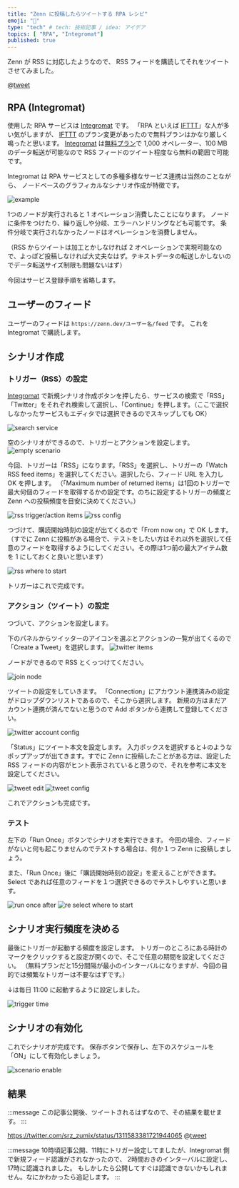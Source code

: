 ```yaml
---
title: "Zenn に投稿したらツイートする RPA レシピ"
emoji: "🤖"
type: "tech" # tech: 技術記事 / idea: アイデア
topics: [ "RPA", "Integromat"]
published: true
---
```


Zenn が RSS に対応したようなので、 RSS フィードを購読してそれをツイートさせてみました。

@[tweet](https://twitter.com/zenn_dev/status/1310931323909885953)

## RPA (Integromat)

使用した RPA サービスは [Integromat][] です。
「RPA といえば [IFTTT][]」な人が多い気がしますが、 [IFTTT][] のプラン変更があったので無料プランはかなり厳しく鳴ったと思います。
[Integromat][] は[無料プラン](https://www.integromat.com/en/pricing)で 1,000 オペレーター、100 MB のデータ転送が可能なので RSS フィードのツイート程度なら無料の範囲で可能です。

Integromat は RPA サービスとしての多種多様なサービス連携は当然のことながら、
ノードベースのグラフィカルなシナリオ作成が特徴です。

![example](https://storage.googleapis.com/zenn-user-upload/120jkdcznby6idwqn9ubsnkbbfg2)

1つのノードが実行されると 1 オペレーション消費したことになります。
ノードに条件をつけたり、繰り返しや分岐、エラーハンドリングなども可能です。
条件分岐で実行されなかったノードはオペレーションを消費しません。

（RSS からツイートは加工とかしなければ 2 オペレーションで実現可能なので、よっぽど投稿しなければ大丈夫なはず。テキストデータの転送しかしないのでデータ転送サイズ制限も問題ないはず）

今回はサービス登録手順を省略します。

## ユーザーのフィード

ユーザーのフィードは `https://zenn.dev/ユーザー名/feed` です。
これを Integromat で購読します。

## シナリオ作成

### トリガー（RSS）の設定

[Integromat][] で新規シナリオ作成ボタンを押したら、サービスの検索で「RSS」「Twitter」をそれぞれ検索して選択し、「Continue」を押します。（ここで選択しなかったサービスもエディタでは選択できるのでスキップしても OK）

![search service](https://storage.googleapis.com/zenn-user-upload/3b03usk0tb0zdpjtvzsslr7aqate)

空のシナリオができるので、トリガーとアクションを設定します。
![empty scenario](https://storage.googleapis.com/zenn-user-upload/pwbxa6i4tribfecgym6iqx2f16nr)

今回、トリガーは「RSS」になります。「RSS」を選択し、トリガーの「Watch RSS feed items」を選択してください。選択したら、フィード URL を入力し OK を押します。
（「Maximum number of returned items」は1回のトリガーで最大何個のフィードを取得するかの設定です。のちに設定するトリガーの頻度と Zenn への投稿頻度を目安に決めてください。）

![rss trigger/action items](https://storage.googleapis.com/zenn-user-upload/fxtcbaibwrtmt36dir930o5b2zqt)
![rss config](https://storage.googleapis.com/zenn-user-upload/xrmzx82grxs1b0cs57x2lx8pn2n3)

つづけて、購読開始時刻の設定が出てくるので「From now on」で OK します。
（すでに Zenn に投稿がある場合で、テストをしたい方はそれ以外を選択して任意のフィードを取得するようにしてください。その際は1つ前の最大アイテム数を 1 にしておくと良いと思います）

![rss where to start](https://storage.googleapis.com/zenn-user-upload/hr143wzrs1mt2vucb3otilr26pms)

トリガーはこれで完成です。

### アクション（ツイート）の設定

つづいて、アクションを設定します。

下のパネルからツイッターのアイコンを選ぶとアクションの一覧が出てくるので「Create a Tweet」を選択します。
![twitter items](https://storage.googleapis.com/zenn-user-upload/l5oggs02sjjrt7cjpqkgiap75kvv)

ノードができるので RSS とくっつけてください。

![join node](https://storage.googleapis.com/zenn-user-upload/pa20johic9a0hvjheha7trf7w2mb)

ツイートの設定をしていきます。
「Connection」にアカウント連携済みの設定がドロップダウンリストであるので、そこから選択します。
新規の方はまだアカウント連携が済んでないと思うので Add ボタンから連携して登録してください。

![twitter account config](https://storage.googleapis.com/zenn-user-upload/71c0vnbr91d03dd7vzpuqqs149ep)

「Status」にツイート本文を設定します。
入力ボックスを選択すると↓のようなポップアップが出てきます。すでに Zenn に投稿したことがある方は、設定した RSS フィードの内容がヒント表示されていると思うので、それを参考に本文を設定してください。

![tweet edit](https://storage.googleapis.com/zenn-user-upload/gcidxzc3zub5gbnlsfzchq1fch04)
![tweet config](https://storage.googleapis.com/zenn-user-upload/19mxpal262n2gq31r6027ab15oq6)

これでアクションも完成です。

### テスト

左下の「Run Once」ボタンでシナリオを実行できます。
今回の場合、フィードがないと何も起こりませんのでテストする場合は、何か１つ Zenn に投稿しましょう。

また、「Run Once」後に「購読開始時刻の設定」を変えることができます。
Select であれば任意のフィードを１つ選択できるのでテストしやすいと思います。

![run once after](https://storage.googleapis.com/zenn-user-upload/qsk9enr4t19m065jl4vo86bwc7kw)
![re select where to start](https://storage.googleapis.com/zenn-user-upload/4hkq8m2s80bhes4gzmsn6eoy0r7z)

## シナリオ実行頻度を決める

最後にトリガーが起動する頻度を設定します。
トリガーのところにある時計のマークをクリックすると設定が開くので、そこで任意の期間を設定してください。
（無料プランだと15分間隔が最小のインターバルになりますが、今回の目的では頻繁なトリガーは不要なはずです。）

↓は毎日 11:00 に起動するように設定しました。

![trigger time](https://storage.googleapis.com/zenn-user-upload/1ufer1l9t2lftmpz0fnptxed9gxr)

## シナリオの有効化

これでシナリオが完成です。
保存ボタンで保存し、左下のスケジュールを「ON」にして有効化しましょう。

![scenario enable](https://storage.googleapis.com/zenn-user-upload/yalod4216mwwkkpziq19m9fuijed)

## 結果

:::message
この記事公開後、ツイートされるはずなので、その結果を載せます。
:::

https://twitter.com/srz_zumix/status/1311583381721944065
@[tweet](https://twitter.com/srz_zumix/status/1311583381721944065)

:::message
10時頃記事公開、11時にトリガー設定してましたが、Integromat 側で新規フィード認識がされなかったので、
2時間おきのインターバルに設定し、17時に認識されました。
もしかしたら公開してすぐは認識できないかもしれません。なにかわかったら追記します。
:::

[IFTTT]:https://ifttt.com/
[Integromat]:https://www.integromat.com/
